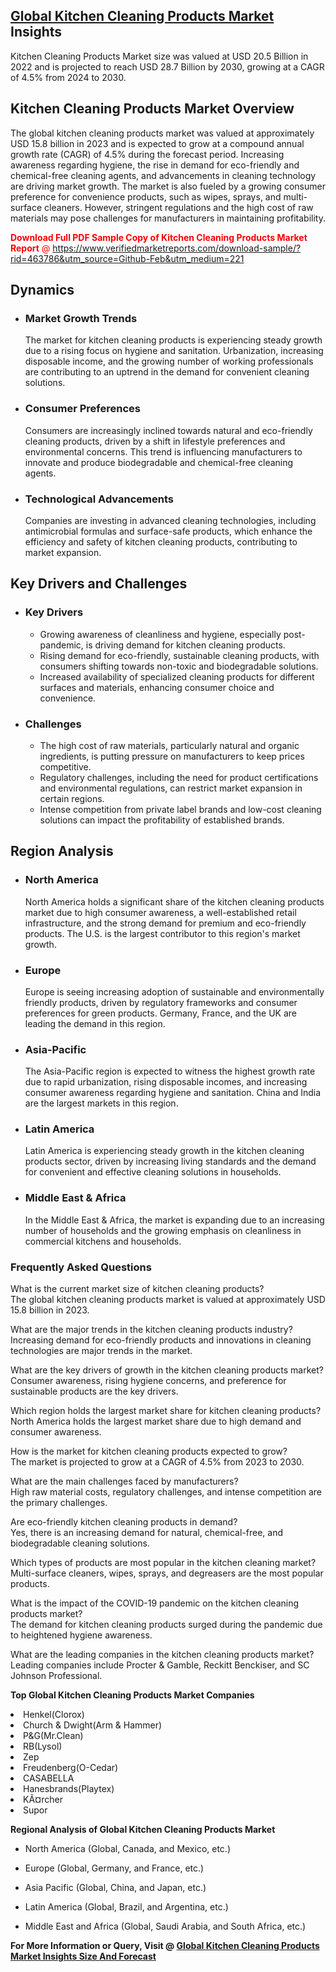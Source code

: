 <h2><a href="https://www.verifiedmarketreports.com/download-sample/?rid=463786&amp;utm_source=Github&amp;utm_medium=221" target="_blank">Global Kitchen Cleaning Products Market</a> Insights</h2><p>Kitchen Cleaning Products Market size was valued at USD 20.5 Billion in 2022 and is projected to reach USD 28.7 Billion by 2030, growing at a CAGR of 4.5% from 2024 to 2030.</p><p> <h2>Kitchen Cleaning Products Market Overview</h2> <p>The global kitchen cleaning products market was valued at approximately USD 15.8 billion in 2023 and is expected to grow at a compound annual growth rate (CAGR) of 4.5% during the forecast period. Increasing awareness regarding hygiene, the rise in demand for eco-friendly and chemical-free cleaning agents, and advancements in cleaning technology are driving market growth. The market is also fueled by a growing consumer preference for convenience products, such as wipes, sprays, and multi-surface cleaners. However, stringent regulations and the high cost of raw materials may pose challenges for manufacturers in maintaining profitability.</p> <p><p><span class=""><span style="color: #ff0000;"><strong>Download Full PDF Sample Copy of Kitchen Cleaning Products Market Report</strong> @ </span><a href="https://www.verifiedmarketreports.com/download-sample/?rid=463786&amp;utm_source=Github-Feb&amp;utm_medium=221" target="_blank">https://www.verifiedmarketreports.com/download-sample/?rid=463786&amp;utm_source=Github-Feb&amp;utm_medium=221</a></span></p></p> <h2>Dynamics</h2> <ul> <li><h3>Market Growth Trends</h3> The market for kitchen cleaning products is experiencing steady growth due to a rising focus on hygiene and sanitation. Urbanization, increasing disposable income, and the growing number of working professionals are contributing to an uptrend in the demand for convenient cleaning solutions.</li> <li><h3>Consumer Preferences</h3> Consumers are increasingly inclined towards natural and eco-friendly cleaning products, driven by a shift in lifestyle preferences and environmental concerns. This trend is influencing manufacturers to innovate and produce biodegradable and chemical-free cleaning agents.</li> <li><h3>Technological Advancements</h3> Companies are investing in advanced cleaning technologies, including antimicrobial formulas and surface-safe products, which enhance the efficiency and safety of kitchen cleaning products, contributing to market expansion.</li> </ul> <h2>Key Drivers and Challenges</h2> <ul> <li><h3>Key Drivers</h3> <ul> <li>Growing awareness of cleanliness and hygiene, especially post-pandemic, is driving demand for kitchen cleaning products.</li> <li>Rising demand for eco-friendly, sustainable cleaning products, with consumers shifting towards non-toxic and biodegradable solutions.</li> <li>Increased availability of specialized cleaning products for different surfaces and materials, enhancing consumer choice and convenience.</li> </ul> </li> <li><h3>Challenges</h3> <ul> <li>The high cost of raw materials, particularly natural and organic ingredients, is putting pressure on manufacturers to keep prices competitive.</li> <li>Regulatory challenges, including the need for product certifications and environmental regulations, can restrict market expansion in certain regions.</li> <li>Intense competition from private label brands and low-cost cleaning solutions can impact the profitability of established brands.</li> </ul> </li> </ul> <h2>Region Analysis</h2> <ul> <li><h3>North America</h3> North America holds a significant share of the kitchen cleaning products market due to high consumer awareness, a well-established retail infrastructure, and the strong demand for premium and eco-friendly products. The U.S. is the largest contributor to this region's market growth.</li> <li><h3>Europe</h3> Europe is seeing increasing adoption of sustainable and environmentally friendly products, driven by regulatory frameworks and consumer preferences for green products. Germany, France, and the UK are leading the demand in this region.</li> <li><h3>Asia-Pacific</h3> The Asia-Pacific region is expected to witness the highest growth rate due to rapid urbanization, rising disposable incomes, and increasing consumer awareness regarding hygiene and sanitation. China and India are the largest markets in this region.</li> <li><h3>Latin America</h3> Latin America is experiencing steady growth in the kitchen cleaning products sector, driven by increasing living standards and the demand for convenient and effective cleaning solutions in households.</li> <li><h3>Middle East & Africa</h3> In the Middle East & Africa, the market is expanding due to an increasing number of households and the growing emphasis on cleanliness in commercial kitchens and households.</li> </ul> <h3>Frequently Asked Questions</h3> <p>What is the current market size of kitchen cleaning products? <br> The global kitchen cleaning products market is valued at approximately USD 15.8 billion in 2023.</p> <p>What are the major trends in the kitchen cleaning products industry? <br> Increasing demand for eco-friendly products and innovations in cleaning technologies are major trends in the market.</p> <p>What are the key drivers of growth in the kitchen cleaning products market? <br> Consumer awareness, rising hygiene concerns, and preference for sustainable products are the key drivers.</p> <p>Which region holds the largest market share for kitchen cleaning products? <br> North America holds the largest market share due to high demand and consumer awareness.</p> <p>How is the market for kitchen cleaning products expected to grow? <br> The market is projected to grow at a CAGR of 4.5% from 2023 to 2030.</p> <p>What are the main challenges faced by manufacturers? <br> High raw material costs, regulatory challenges, and intense competition are the primary challenges.</p> <p>Are eco-friendly kitchen cleaning products in demand? <br> Yes, there is an increasing demand for natural, chemical-free, and biodegradable cleaning solutions.</p> <p>Which types of products are most popular in the kitchen cleaning market? <br> Multi-surface cleaners, wipes, sprays, and degreasers are the most popular products.</p> <p>What is the impact of the COVID-19 pandemic on the kitchen cleaning products market? <br> The demand for kitchen cleaning products surged during the pandemic due to heightened hygiene awareness.</p> <p>What are the leading companies in the kitchen cleaning products market? <br> Leading companies include Procter & Gamble, Reckitt Benckiser, and SC Johnson Professional.</p> </p><p><strong>Top Global Kitchen Cleaning Products Market Companies</strong></p><div data-test-id=""><p><li>Henkel(Clorox)</li><li> Church & Dwight(Arm & Hammer)</li><li> P&G(Mr.Clean)</li><li> RB(Lysol)</li><li> Zep</li><li> Freudenberg(O-Cedar)</li><li> CASABELLA</li><li> Hanesbrands(Playtex)</li><li> KÃ¤rcher</li><li> Supor</li></p><div><strong>Regional Analysis of&nbsp;Global Kitchen Cleaning Products Market</strong></div><ul><li dir="ltr"><p dir="ltr">North America&nbsp;(Global, Canada, and Mexico, etc.)</p></li><li dir="ltr"><p dir="ltr">Europe (Global, Germany, and France, etc.)</p></li><li dir="ltr"><p dir="ltr">Asia Pacific&nbsp;(Global, China, and Japan, etc.)</p></li><li dir="ltr"><p dir="ltr">Latin America&nbsp;(Global, Brazil, and Argentina, etc.)</p></li><li dir="ltr">Middle East and Africa&nbsp;(Global, Saudi Arabia, and South Africa, etc.)</li></ul><p><strong>For More Information or Query, Visit @&nbsp;</strong><strong><a href="https://www.verifiedmarketreports.com/product/kitchen-cleaning-products-market/?utm_source=Github&amp;utm_medium=221" target="_blank">Global Kitchen Cleaning Products Market Insights Size And Forecast</a></strong></p></div>
